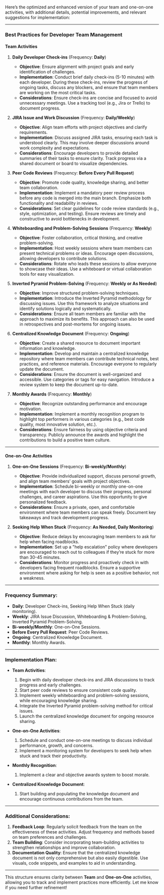 Here’s the optimized and enhanced version of your team and one-on-one activities, with additional details, potential improvements, and relevant suggestions for implementation:

---

### **Best Practices for Developer Team Management**

#### **Team Activities**

1. **Daily Developer Check-ins** (Frequency: **Daily**)  
   - **Objective**: Ensure alignment with project goals and early identification of challenges.  
   - **Implementation**: Conduct brief daily check-ins (5-10 minutes) with each developer. During these check-ins, review the progress of ongoing tasks, discuss any blockers, and ensure that team members are working on the most critical tasks.  
   - **Considerations**: Ensure check-ins are concise and focused to avoid unnecessary meetings. Use a tracking tool (e.g., Jira or Trello) to document progress.

2. **JIRA Issue and Work Discussion** (Frequency: **Daily/Weekly**)  
   - **Objective**: Align team efforts with project objectives and clarify requirements.  
   - **Implementation**: Discuss assigned JIRA tasks, ensuring each task is understood clearly. This may involve deeper discussions around work complexity and expectations.  
   - **Considerations**: Encourage developers to provide detailed summaries of their tasks to ensure clarity. Track progress via a shared document or board to visualize dependencies.

3. **Peer Code Reviews** (Frequency: **Before Every Pull Request**)  
   - **Objective**: Promote code quality, knowledge sharing, and better team collaboration.  
   - **Implementation**: Implement a mandatory peer review process before any code is merged into the main branch. Emphasize both functionality and readability in reviews.  
   - **Considerations**: Set clear guidelines for code review standards (e.g., style, optimization, and testing). Ensure reviews are timely and constructive to avoid bottlenecks in development.

4. **Whiteboarding and Problem-Solving Sessions** (Frequency: **Weekly**)  
   - **Objective**: Foster collaboration, critical thinking, and creative problem-solving.  
   - **Implementation**: Host weekly sessions where team members can present technical problems or ideas. Encourage open discussions, allowing developers to contribute solutions.  
   - **Considerations**: Rotate who leads these sessions to allow everyone to showcase their ideas. Use a whiteboard or virtual collaboration tools for easy visualization.

5. **Inverted Pyramid Problem-Solving** (Frequency: **Weekly or As Needed**)  
   - **Objective**: Improve structured problem-solving techniques.  
   - **Implementation**: Introduce the Inverted Pyramid methodology for discussing issues. Use this framework to analyze situations and identify solutions logically and systematically.  
   - **Considerations**: Ensure all team members are familiar with the approach to maximize its benefits. This approach can also be used in retrospectives and post-mortems for ongoing issues.

6. **Centralized Knowledge Document** (Frequency: **Ongoing**)  
   - **Objective**: Create a shared resource to document important information and knowledge.  
   - **Implementation**: Develop and maintain a centralized knowledge repository where team members can contribute technical notes, best practices, and reference materials. Encourage everyone to regularly update the document.  
   - **Considerations**: Ensure the document is well-organized and accessible. Use categories or tags for easy navigation. Introduce a review system to keep the document up-to-date.

7. **Monthly Awards** (Frequency: **Monthly**)  
   - **Objective**: Recognize outstanding performance and encourage motivation.  
   - **Implementation**: Implement a monthly recognition program to highlight top performers in various categories (e.g., best code quality, most innovative solution, etc.).  
   - **Considerations**: Ensure fairness by using objective criteria and transparency. Publicly announce the awards and highlight the contributions to build a positive team culture.

---

#### **One-on-One Activities**

1. **One-on-One Sessions** (Frequency: **Bi-weekly/Monthly**)  
   - **Objective**: Provide individualized support, discuss personal growth, and align team members’ goals with project objectives.  
   - **Implementation**: Schedule bi-weekly or monthly one-on-one meetings with each developer to discuss their progress, personal challenges, and career aspirations. Use this opportunity to give personalized feedback.  
   - **Considerations**: Ensure a private, open, and comfortable environment where team members can speak freely. Document key takeaways and track development progress.

2. **Seeking Help When Stuck** (Frequency: **As Needed, Daily Monitoring**)  
   - **Objective**: Reduce delays by encouraging team members to ask for help when facing roadblocks.  
   - **Implementation**: Set up a "help escalation" policy where developers are encouraged to reach out to colleagues if they’re stuck for more than 30-45 minutes.  
   - **Considerations**: Monitor progress and proactively check in with developers facing frequent roadblocks. Ensure a supportive environment where asking for help is seen as a positive behavior, not a weakness.

---

### **Frequency Summary:**

- **Daily**: Developer Check-ins, Seeking Help When Stuck (daily monitoring).
- **Weekly**: JIRA Issue Discussion, Whiteboarding & Problem-Solving, Inverted Pyramid Problem-Solving.
- **Bi-weekly/Monthly**: One-on-One Sessions.
- **Before Every Pull Request**: Peer Code Reviews.
- **Ongoing**: Centralized Knowledge Document.
- **Monthly**: Monthly Awards.

---

### **Implementation Plan:**

- **Team Activities**:
  1. Begin with daily developer check-ins and JIRA discussions to track progress and early challenges.
  2. Start peer code reviews to ensure consistent code quality.
  3. Implement weekly whiteboarding and problem-solving sessions, while encouraging knowledge sharing.
  4. Integrate the Inverted Pyramid problem-solving method for critical issues.
  5. Launch the centralized knowledge document for ongoing resource sharing.

- **One-on-One Activities**:
  1. Schedule and conduct one-on-one meetings to discuss individual performance, growth, and concerns.
  2. Implement a monitoring system for developers to seek help when stuck and track their productivity.

- **Monthly Recognition**:
  1. Implement a clear and objective awards system to boost morale.

- **Centralized Knowledge Document**:
  1. Start building and populating the knowledge document and encourage continuous contributions from the team.

---

### **Additional Considerations:**

1. **Feedback Loop**: Regularly solicit feedback from the team on the effectiveness of these activities. Adjust frequency and methods based on team preferences and challenges.
2. **Team Building**: Consider incorporating team-building activities to strengthen relationships and improve collaboration.
3. **Documentation Quality**: Ensure that the centralized knowledge document is not only comprehensive but also easily digestible. Use visuals, code snippets, and examples to aid in understanding.

---

This structure ensures clarity between **Team** and **One-on-One** activities, allowing you to track and implement practices more efficiently. Let me know if you need further refinement!